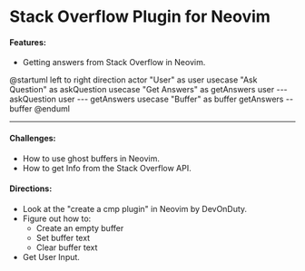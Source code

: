 # Stack Overflow Plugin for Neovim

#### Features:
  - Getting answers from Stack Overflow in Neovim.

@startuml
left to right direction
actor "User" as user
usecase "Ask Question" as askQuestion
usecase "Get Answers" as getAnswers
user --- askQuestion
user --- getAnswers
usecase "Buffer" as buffer
getAnswers -- buffer
@enduml

---
#### Challenges:
  - How to use ghost buffers in Neovim.
  - How to get Info from the Stack Overflow API.

#### Directions:
  - Look at the "create a cmp plugin" in Neovim by DevOnDuty.
  - Figure out how to:
    - Create an empty buffer
    - Set buffer text
    - Clear buffer text
  - Get User Input.
